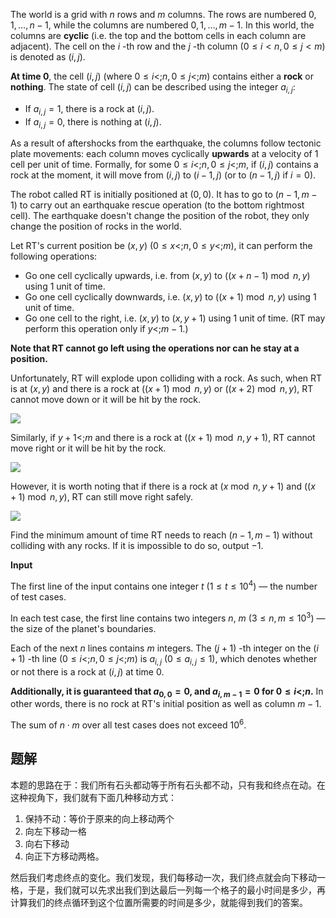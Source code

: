 The world is a grid with $n$ rows and $m$ columns. The rows are numbered $0, 1, \ldots, n-1$, while the columns are numbered $0, 1, \ldots, m-1$. In this world, the columns are **cyclic** (i.e. the top and the bottom cells in each column are adjacent). The cell on the $i$ \-th row and the $j$ \-th column ($0 \le i \lt n, 0 \le j \lt m$) is denoted as $(i,j)$.

**At time $0$**, the cell $(i,j)$ (where $0 \le i \lt; n, 0 \le j \lt; m$) contains either a **rock** or **nothing**. The state of cell $(i,j)$ can be described using the integer $a_{i,j}$:

-   If $a_{i,j} = 1$, there is a rock at $(i,j)$.
-   If $a_{i,j} = 0$, there is nothing at $(i,j)$.

As a result of aftershocks from the earthquake, the columns follow tectonic plate movements: each column moves cyclically **upwards** at a velocity of $1$ cell per unit of time. Formally, for some $0 \le i \lt; n, 0 \le j \lt; m$, if $(i,j)$ contains a rock at the moment, it will move from $(i, j)$ to $(i - 1, j)$ (or to $(n - 1, j)$ if $i=0$).

The robot called RT is initially positioned at $(0,0)$. It has to go to $(n-1,m-1)$ to carry out an earthquake rescue operation (to the bottom rightmost cell). The earthquake doesn't change the position of the robot, they only change the position of rocks in the world.

Let RT's current position be $(x,y)$ ($0 \le x \lt; n, 0 \le y \lt; m$), it can perform the following operations:

-   Go one cell cyclically upwards, i.e. from $(x,y)$ to $((x+n-1) \bmod n, y)$ using $1$ unit of time.
-   Go one cell cyclically downwards, i.e. $(x,y)$ to $((x+1) \bmod n, y)$ using $1$ unit of time.
-   Go one cell to the right, i.e. $(x,y)$ to $(x, y+1)$ using $1$ unit of time. (RT may perform this operation only if $y \lt; m-1$.)

**Note that RT cannot go left using the operations nor can he stay at a position.**

Unfortunately, RT will explode upon colliding with a rock. As such, when RT is at $(x,y)$ and there is a rock at $((x+1) \bmod n, y)$ or $((x+2) \bmod n, y)$, RT cannot move down or it will be hit by the rock.

![](https://espresso.codeforces.com/54b91480f21e9db9b3082078e8c3f561bbc98d16.png)

Similarly, if $y+1 \lt; m$ and there is a rock at $((x+1) \bmod n, y+1)$, RT cannot move right or it will be hit by the rock.

![](https://espresso.codeforces.com/fc36b41ba5b0aaf6e7cb0cd14e3d7753ff8ce551.png)

However, it is worth noting that if there is a rock at $(x \bmod n, y+1)$ and $((x+1) \bmod n, y)$, RT can still move right safely.

![](https://espresso.codeforces.com/aea04e7014e8732ae282cc6fc1cc10e0bcf293db.png)

Find the minimum amount of time RT needs to reach $(n-1,m-1)$ without colliding with any rocks. If it is impossible to do so, output $-1$.

**Input**

The first line of the input contains one integer $t$ ($1 \le t \le 10^4$) — the number of test cases.

In each test case, the first line contains two integers $n$, $m$ ($3 \le n, m \le 10^3$) — the size of the planet's boundaries.

Each of the next $n$ lines contains $m$ integers. The $(j+1)$ \-th integer on the $(i+1)$ \-th line ($0 \le i \lt; n, 0 \le j \lt; m$) is $a_{i,j}$ ($0 \le a_{i,j} \le 1$), which denotes whether or not there is a rock at $(i,j)$ at time $0$.

**Additionally, it is guaranteed that $a_{0,0} = 0$, and $a_{i, m-1} = 0$ for $0 \le i \lt; n$.** In other words, there is no rock at RT's initial position as well as column $m-1$.

The sum of $n \cdot m$ over all test cases does not exceed $10^6$.

## 题解
本题的思路在于：我们所有石头都动等于所有石头都不动，只有我和终点在动。在这种视角下，我们就有下面几种移动方式：
1. 保持不动：等价于原来的向上移动两个
2. 向左下移动一格
3. 向右下移动
4. 向正下方移动两格。

然后我们考虑终点的变化。我们发现，我们每移动一次，我们终点就会向下移动一格，于是，我们就可以先求出我们到达最后一列每一个格子的最小时间是多少，再计算我们的终点循环到这个位置所需要的时间是多少，就能得到我们的答案。

```cpp

```
